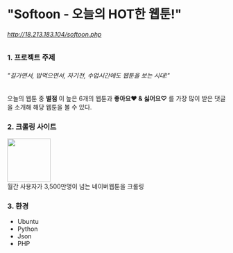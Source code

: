# "Softoon - 오늘의 HOT한 웹툰!"

###### http://18.213.183.104/softoon.php

### 1. 프로젝트 주제
###### "길가면서, 밥먹으면서, 자기전, 수업시간에도 웹툰을 보는 시대!"

오늘의 웹툰 중 **별점** 이 높은 6개의 웹툰과 **좋아요♥ & 싫어요♡** 를 가장 많이 받은 댓글을 소개해 해당 웹툰을 볼 수 있다.

### 2. 크롤링 사이트
<div>
<img src=https://user-images.githubusercontent.com/31759437/70472173-ffe7d980-1b11-11ea-8915-5ad5b1580c6d.png width=100 height=100>
</div>
월간 사용자가 3,500만명이 넘는 네이버웹툰을 크롤링

### 3. 환경
+ Ubuntu
+ Python
+ Json
+ PHP

